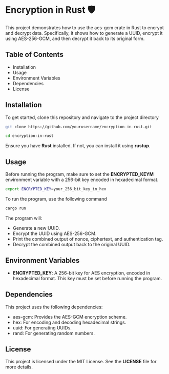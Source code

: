 # Encryption in Rust 🛡️

This project demonstrates how to use the aes-gcm crate in Rust to encrypt and decrypt data. Specifically, it shows how to generate a UUID, encrypt it using AES-256-GCM, and then decrypt it back to its original form.

## Table of Contents

* Installation
* Usage
* Environment Variables
* Dependencies
* License

## Installation

To get started, clone this repository and navigate to the project directory

```sh
git clone https://github.com/yourusername/encryption-in-rust.git

cd encryption-in-rust
```



Ensure you have <strong>Rust</strong> installed. If not, you can install it using <strong>rustup</strong>.

## Usage

Before running the program, make sure to set the <strong>ENCRYPTED_KEYM</strong> environment variable with a 256-bit key encoded in hexadecimal format.

```sh
export ENCRYPTED_KEY=your_256_bit_key_in_hex

```
To run the program, use the following command

```sh
cargo run
```

The program will:

* Generate a new UUID.
* Encrypt the UUID using AES-256-GCM.
* Print the combined output of nonce, ciphertext, and authentication tag.
* Decrypt the combined output back to the original UUID.

## Environment Variables
* <strong>ENCRYPTED_KEY</strong>: A 256-bit key for AES encryption, encoded in hexadecimal format. This key must be set before running the program.

## Dependencies
This project uses the following dependencies:

* aes-gcm: Provides the AES-GCM encryption scheme.
* hex: For encoding and decoding hexadecimal strings.
* uuid: For generating UUIDs.
* rand: For generating random numbers.

## License

This project is licensed under the MIT License. See the <strong>LICENSE</strong> file for more details.